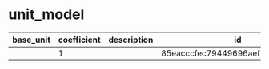 # unit_model
|base_unit|coefficient|description|id|name|
|--|--|--|--|--|
||1||85eacccfec79449696aef81910b6f31d|грамм|